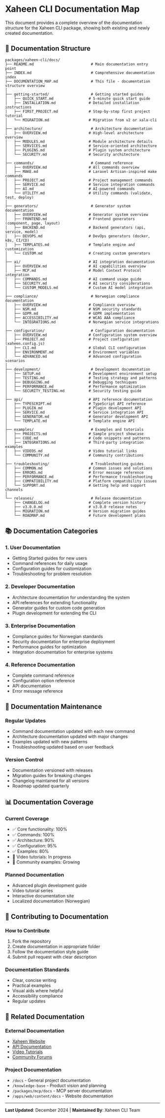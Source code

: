 # Xaheen CLI Documentation Map

This document provides a complete overview of the documentation structure for the Xaheen CLI package, showing both existing and newly created documentation.

## 📂 Documentation Structure

```
packages/xaheen-cli/docs/
├── README.md                          # Main documentation entry point
├── INDEX.md                           # Comprehensive documentation index
├── DOCUMENTATION_MAP.md               # This file - documentation structure overview
│
├── getting-started/                   # Getting started guides
│   ├── QUICK_START.md                # 5-minute quick start guide
│   ├── INSTALLATION.md               # Detailed installation instructions
│   ├── FIRST_PROJECT.md              # Step-by-step first project tutorial
│   └── MIGRATION.md                  # Migration from v2 or xala-cli
│
├── architecture/                      # Architecture documentation
│   ├── OVERVIEW.md                   # High-level architecture overview
│   ├── MODULES.md                    # Module architecture details
│   ├── SERVICES.md                   # Service-oriented architecture
│   ├── PLUGINS.md                    # Plugin system architecture
│   └── SECURITY.md                   # Security architecture
│
├── commands/                          # Command reference
│   ├── OVERVIEW.md                   # All commands overview
│   ├── MAKE.md                       # Laravel Artisan-inspired make commands
│   ├── PROJECT.md                    # Project management commands
│   ├── SERVICE.md                    # Service integration commands
│   ├── AI.md                         # AI-powered commands
│   └── UTILITY.md                    # Utility commands (validate, test, deploy)
│
├── generators/                        # Generator system documentation
│   ├── OVERVIEW.md                   # Generator system overview
│   ├── FRONTEND.md                   # Frontend generators (component, page, layout)
│   ├── BACKEND.md                    # Backend generators (api, service, model)
│   ├── DEVOPS.md                     # DevOps generators (docker, k8s, CI/CD)
│   ├── TEMPLATES.md                  # Template engine and customization
│   └── CUSTOM.md                     # Creating custom generators
│
├── ai/                               # AI integration documentation
│   ├── OVERVIEW.md                   # AI capabilities overview
│   ├── MCP.md                        # Model Context Protocol integration
│   ├── COMMANDS.md                   # AI command usage guide
│   ├── SECURITY.md                   # AI security considerations
│   └── CUSTOM_MODELS.md              # Custom AI model integration
│
├── compliance/                        # Norwegian compliance documentation
│   ├── OVERVIEW.md                   # Compliance overview
│   ├── NSM.md                        # NSM security standards
│   ├── GDPR.md                       # GDPR implementation
│   ├── ACCESSIBILITY.md              # WCAG AAA compliance
│   └── INTEGRATIONS.md               # Norwegian service integrations
│
├── configuration/                     # Configuration documentation
│   ├── OVERVIEW.md                   # Configuration system overview
│   ├── PROJECT.md                    # Project configuration (xaheen.config.js)
│   ├── CLI.md                        # Global CLI configuration
│   ├── ENVIRONMENT.md                # Environment variables
│   └── ADVANCED.md                   # Advanced configuration scenarios
│
├── development/                       # Development documentation
│   ├── SETUP.md                      # Development environment setup
│   ├── TESTING.md                    # Testing strategy and patterns
│   ├── DEBUGGING.md                  # Debugging techniques
│   ├── PERFORMANCE.md                # Performance optimization
│   └── SECURITY_TESTING.md           # Security testing guide
│
├── api/                              # API reference documentation
│   ├── TYPESCRIPT.md                 # TypeScript API reference
│   ├── PLUGIN.md                     # Plugin development API
│   ├── SERVICE.md                    # Service integration API
│   ├── GENERATOR.md                  # Generator development API
│   └── TEMPLATE.md                   # Template engine API
│
├── examples/                          # Examples and tutorials
│   ├── PROJECTS.md                   # Sample project showcase
│   ├── CODE.md                       # Code snippets and patterns
│   ├── INTEGRATIONS.md               # Third-party integration examples
│   ├── VIDEOS.md                     # Video tutorial links
│   └── COMMUNITY.md                  # Community contributions
│
├── troubleshooting/                   # Troubleshooting guides
│   ├── COMMON.md                     # Common issues and solutions
│   ├── ERRORS.md                     # Error message reference
│   ├── PERFORMANCE.md                # Performance troubleshooting
│   ├── COMPATIBILITY.md              # Platform compatibility issues
│   └── SUPPORT.md                    # Getting help and support channels
│
└── releases/                          # Release documentation
    ├── CHANGELOG.md                  # Complete version history
    ├── v3.0.0.md                     # v3.0.0 release notes
    ├── MIGRATION.md                  # Version migration guides
    └── ROADMAP.md                    # Future development plans
```

## 📚 Documentation Categories

### 1. User Documentation
- Getting Started guides for new users
- Command references for daily usage
- Configuration guides for customization
- Troubleshooting for problem resolution

### 2. Developer Documentation
- Architecture documentation for understanding the system
- API references for extending functionality
- Generator guides for custom code generation
- Plugin development for extending the CLI

### 3. Enterprise Documentation
- Compliance guides for Norwegian standards
- Security documentation for enterprise deployment
- Performance guides for optimization
- Integration documentation for enterprise systems

### 4. Reference Documentation
- Complete command reference
- Configuration option reference
- API documentation
- Error message reference

## 🔄 Documentation Maintenance

### Regular Updates
- Command documentation updated with each new command
- Architecture documentation updated with major changes
- Examples updated with new patterns
- Troubleshooting updated based on user feedback

### Version Control
- Documentation versioned with releases
- Migration guides for breaking changes
- Changelog maintained for all versions
- Roadmap updated quarterly

## 📊 Documentation Coverage

### Current Coverage
- ✅ Core functionality: 100%
- ✅ Commands: 100%
- ✅ Architecture: 90%
- ✅ Configuration: 95%
- ✅ Examples: 80%
- 🚧 Video tutorials: In progress
- 🚧 Community examples: Growing

### Planned Documentation
- Advanced plugin development guide
- Video tutorial series
- Interactive documentation site
- Localized documentation (Norwegian)

## 🤝 Contributing to Documentation

### How to Contribute
1. Fork the repository
2. Create documentation in appropriate folder
3. Follow the documentation style guide
4. Submit pull request with clear description

### Documentation Standards
- Clear, concise writing
- Practical examples
- Visual aids where helpful
- Accessibility compliance
- Regular updates

## 🔗 Related Documentation

### External Documentation
- [Xaheen Website](https://xaheen.dev)
- [API Documentation](https://api.xaheen.dev)
- [Video Tutorials](https://youtube.com/@xaheen)
- [Community Forums](https://community.xaheen.dev)

### Project Documentation
- `/docs` - General project documentation
- `/knowledge-base` - Product vision and planning
- `/packages/mcp/docs` - MCP server documentation
- `/apps/web/content/docs` - Website documentation

---

**Last Updated**: December 2024 | **Maintained By**: Xaheen CLI Team
